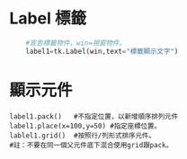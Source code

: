 # Label 標籤
```python
    #宣告標籤物件，win=視窗物件。
    label1=tk.Label(win,text="標籤顯示文字")
```

# 顯示元件
    label1.pack()   #不指定位置，以新增順序排列元件
    label1.place(x=100,y=50) #指定座標位置。
    lablel1.grid()  #按照行/列形式排序元件。
    #註：不要在同一個父元件底下混合使用grid跟pack。
```